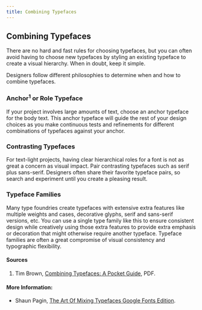 ```yaml
---
title: Combining Typefaces
---
```

## Combining Typefaces

There are no hard and fast rules for choosing typefaces, but you can often avoid having to choose new typefaces by styling an existing typeface to create a visual hierarchy. When in doubt, keep it simple.

Designers follow different philosophies to determine when and how to combine typefaces.

### Anchor<sup>1</sup> or Role Typeface

If your project involves large amounts of text, choose an anchor typeface for the body text. This anchor typeface will guide the rest of your design choices as you make continuous tests and refinements for different combinations of typefaces against your anchor.

### Contrasting Typefaces

For text-light projects, having clear hierarchical roles for a font is not as great a concern as visual impact. Pair contrasting typefaces such as serif plus sans-serif. Designers often share their favorite typeface pairs, so search and experiment until you create a pleasing result.

### Typeface Families

Many type foundries create typefaces with extensive extra features like multiple weights and cases, decorative glyphs, serif and sans-serif versions, etc. You can use a single type family like this to ensure consistent design while creatively using those extra features to provide extra emphasis or decoration that might otherwise require another typeface. Typeface families are often a great compromise of visual consistency and typographic flexibility.

#### Sources

1. Tim Brown, [Combining Typefaces: A Pocket Guide](https://blog.typekit.com/2016/04/29/combining-typefaces-free-guide-to-great-typography/), PDF.

#### More Information:

* Shaun Pagin, [The Art Of Mixing Typefaces Google Fonts Edition](http://www.fastprint.co.uk/blog/the-art-of-mixing-typefaces.html).

